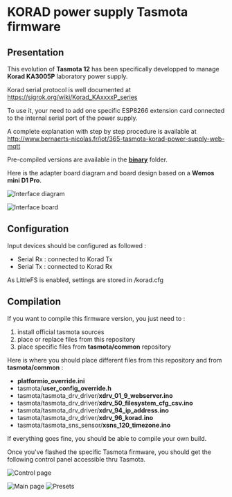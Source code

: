 KORAD power supply Tasmota firmware
==============

Presentation
------------

This evolution of **Tasmota 12** has been specifically developped to manage **Korad KA3005P** laboratory power supply.

Korad serial protocol is well documented at https://sigrok.org/wiki/Korad_KAxxxxP_series

To use it, your need to add one specific ESP8266 extension card connected to the internal serial port of the power supply.

A complete explanation with step by step procedure is available at http://www.bernaerts-nicolas.fr/iot/365-tasmota-korad-power-supply-web-mqtt

Pre-compiled versions are available in the [**binary**](https://github.com/NicolasBernaerts/tasmota/tree/master/korad/binary) folder.

Here is the adapter board diagram and board design based on a **Wemos mini D1 Pro**.

![Interface diagram](https://raw.githubusercontent.com/NicolasBernaerts/tasmota/master/korad/screen/korad-interface-diagram.png)

![Interface board](https://raw.githubusercontent.com/NicolasBernaerts/tasmota/master/korad/screen/korad-interface-board.png) 

Configuration
-------------

Input devices should be configured as followed :
  - Serial Rx : connected to Korad Tx
  - Serial Tx : connected to Korad Rx

As LittleFS is enabled, settings are stored in /korad.cfg

Compilation
-----------

If you want to compile this firmware version, you just need to :
1. install official tasmota sources
2. place or replace files from this repository
3. place specific files from **tasmota/common** repository

Here is where you should place different files from this repository and from **tasmota/common** :
* **platformio_override.ini**
* tasmota/**user_config_override.h**
* tasmota/tasmota_drv_driver/**xdrv_01_9_webserver.ino**
* tasmota/tasmota_drv_driver/**xdrv_50_filesystem_cfg_csv.ino**
* tasmota/tasmota_drv_driver/**xdrv_94_ip_address.ino**
* tasmota/tasmota_drv_driver/**xdrv_96_korad.ino**
* tasmota/tasmota_sns_sensor/**xsns_120_timezone.ino**

If everything goes fine, you should be able to compile your own build.




Once you've flashed the specific Tasmota firmware, you should get the following control panel accessible thru Tasmota.

![Control page](https://raw.githubusercontent.com/NicolasBernaerts/tasmota/master/korad/screen/tasmota-korad-control.png)

![Main page](https://raw.githubusercontent.com/NicolasBernaerts/tasmota/master/korad/screen/tasmota-korad-main.png) ![Presets](https://raw.githubusercontent.com/NicolasBernaerts/tasmota/master/korad/screen/tasmota-korad-preset.png)  

